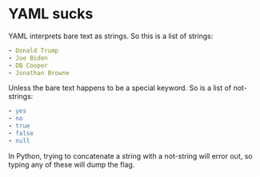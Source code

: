 # YAML sucks

YAML interprets bare text as strings. So this is a list of strings:

```yaml
- Donald Trump
- Joe Biden
- DB Cooper
- Jonathan Browne
```

Unless the bare text happens to be a special keyword. So is a list of not-strings:

```yaml
- yes
- no
- true
- false
- null
```

In Python, trying to concatenate a string with a not-string will error out, so typing any of these will dump the flag.
